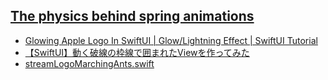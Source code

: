 ##  [The physics behind spring animations](https://blog.maximeheckel.com/posts/the-physics-behind-spring-animations/)

- [Glowing Apple Logo In SwiftUI \| Glow/Lightning Effect \| SwiftUI Tutorial](https://www.youtube.com/watch?v=LCNqE3Nxu1U)
- [【SwiftUI】動く破線の枠線で囲まれたViewを作ってみた](https://dev.classmethod.jp/articles/waku-waku-sen/)
- [streamLogoMarchingAnts\.swift](https://gist.github.com/amosgyamfi/df6aa93f6c41b60fc4be70e2fb79985b#file-streamlogomarchingants-swift)
